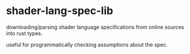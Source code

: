 # shader-lang-spec-lib

downloading/parsing shader language specifications from online sources into rust types.

useful for programmatically checking assumptions about the spec.
